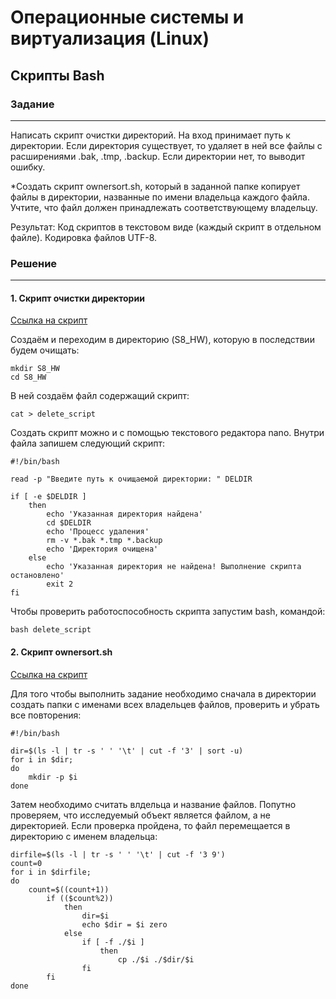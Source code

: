 # Операционные системы и виртуализация (Linux)
## Скрипты Bash

### Задание
___ 
Написать скрипт очистки директорий. На вход принимает путь к директории. Если директория существует, то удаляет в ней все файлы с расширениями .bak, .tmp, .backup. Если директории нет, то выводит ошибку.

*Создать скрипт ownersort.sh, который в заданной папке копирует файлы в директории, названные по имени владельца каждого файла. Учтите, что файл должен принадлежать соответствующему владельцу.

Результат:
Код скриптов в текстовом виде (каждый скрипт в отдельном файле). Кодировка файлов 
UTF-8.

### Решение
___
#### 1. Скрипт очистки директории

[Ссылка на скрипт](https://github.com/MoJIoToK/Linux_S8_HW/blob/main/delete_script "Нажимайте, не бойтесь")

Создаём и переходим в директорию (S8_HW), которую в последствии будем очищать:
``` 
mkdir S8_HW
cd S8_HW
```

В ней создаём файл содержащий скрипт:
```
cat > delete_script
```
Создать скрипт можно и с помощью текстового редактора nano. 
Внутри файла запишем следующий скрипт:
```
#!/bin/bash

read -p "Введите путь к очищаемой директории: " DELDIR

if [ -e $DELDIR ]
	then
		echo 'Указанная директория найдена'
		cd $DELDIR
		echo 'Процесс удаления'
		rm -v *.bak *.tmp *.backup
		echo 'Директория очищена'
	else
		echo 'Указанная директория не найдена! Выполнение скрипта остановлено'
		exit 2
fi
```

Чтобы проверить работоспособность скрипта запустим bash, командой:
```
bash delete_script
```

#### 2. Скрипт ownersort.sh
[Ссылка на скрипт](https://github.com/MoJIoToK/Linux_S8_HW/blob/main/ownersort "Нажми!")

Для того чтобы выполнить задание необходимо сначала в директории создать папки с именами всех владельцев файлов, проверить и убрать все повторения:
```
#!/bin/bash

dir=$(ls -l | tr -s ' ' '\t' | cut -f '3' | sort -u)
for i in $dir; 
do
	mkdir -p $i
done
```
Затем необходимо считать влдельца и название файлов. Попутно проверяем, что исследуемый объект является файлом, а не директорией. Если проверка пройдена, то файл перемещается в директорию с именем владельца:
```
dirfile=$(ls -l | tr -s ' ' '\t' | cut -f '3 9')
count=0
for i in $dirfile;
do
	count=$((count+1))
		if (($count%2))
			then
				dir=$i
				echo $dir = $i zero
			else
				if [ -f ./$i ]
					then
						cp ./$i ./$dir/$i
				fi
		fi
done
```